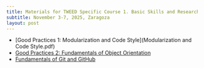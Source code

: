 ```yaml
---
title: Materials for TWEED Specific Course 1. Basic Skills and Research Tools
subtitle: November 3-7, 2025, Zaragoza
layout: post
---
```


- [Good Practices 1: Modularization and Code Style](Modularization and Code Style.pdf)
- [Good Practices 2: Fundamentals of Object Orientation](ObjectOrientation_fundamentals_v2.pdf)
- [Fundamentals of Git and GitHub](FundGit.pdf)
